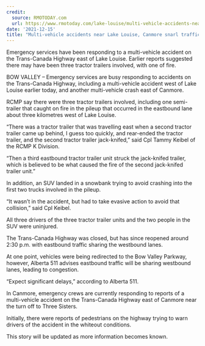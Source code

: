 ```yaml
---
credit:
  source: RMOTODAY.com
  url: https://www.rmotoday.com/lake-louise/multi-vehicle-accidents-near-lake-louise-canmore-snarl-traffic-4864461
date: '2021-12-15'
title: "Multi-vehicle accidents near Lake Louise, Canmore snarl traffic"
---
```

Emergency services have been responding to a multi-vehicle accident on the Trans-Canada Highway east of Lake Louise. Earlier reports suggested there may have been three tractor trailers involved, with one of fire.

BOW VALLEY – Emergency services are busy responding to accidents on the Trans-Canada Highway, including a multi-vehicle accident west of Lake Louise earlier today, and another multi-vehicle crash east of Canmore.

RCMP say there were three tractor trailers involved, including one semi-trailer that caught on fire in the pileup that occurred in the eastbound lane about three kilometres west of Lake Louise.

“There was a tractor trailer that was travelling east when a second tractor trailer came up behind, I guess too quickly, and rear-ended the tractor trailer, and the second tractor trailer jack-knifed,” said Cpl Tammy Keibel of the RCMP K Division.

“Then a third eastbound tractor trailer unit struck the jack-knifed trailer, which is believed to be what caused the fire of the second jack-knifed trailer unit.”

In addition, an SUV landed in a snowbank trying to avoid crashing into the first two trucks involved in the pileup.

“It wasn’t in the accident, but had to take evasive action to avoid that collision,” said Cpl Keibel.

All three drivers of the three tractor trailer units and the two people in the SUV were uninjured.

The Trans-Canada Highway was closed, but has since reopened around 2:30 p.m. with eastbound traffic sharing the westbound lanes.

At one point, vehicles were being redirected to the Bow Valley Parkway, however, Alberta 511 advises eastbound traffic will be sharing westbound lanes, leading to congestion.

“Expect significant delays,” according to Alberta 511.

In Canmore, emergency crews are currently responding to reports of a multi-vehicle accident on the Trans-Canada Highway east of Canmore near the turn off to Three Sisters.

Initially, there were reports of pedestrians on the highway trying to warn drivers of the accident in the whiteout conditions.

This story will be updated as more information becomes known.
